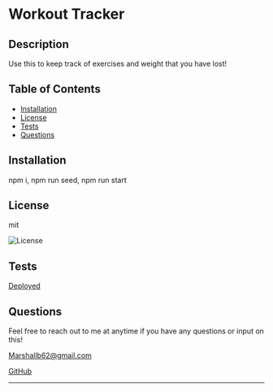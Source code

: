 # Workout Tracker
 
## Description 

Use this to keep track of exercises and weight that you have lost!


## Table of Contents 

* [Installation](#installation)
* [License](#license)
* [Tests](#tests)
* [Questions](#questions)


## Installation

npm i, npm run seed, npm run start

## License

mit

![License](https://img.shields.io/badge/License-mit-red)

## Tests
[Deployed](https://infinite-wildwood-94019.herokuapp.com/)


## Questions

Feel free to reach out to me at anytime if you have any questions or input on this!

Marshallb62@gmail.com

[GitHub](https://github.com/MarshallB98)

---


